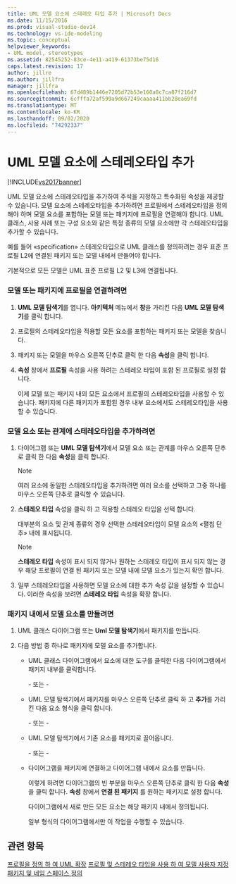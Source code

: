```yaml
---
title: UML 모델 요소에 스테레오 타입 추가 | Microsoft Docs
ms.date: 11/15/2016
ms.prod: visual-studio-dev14
ms.technology: vs-ide-modeling
ms.topic: conceptual
helpviewer_keywords:
- UML model, stereotypes
ms.assetid: 82545252-83ce-4e11-a419-61373be75d16
caps.latest.revision: 17
author: jillre
ms.author: jillfra
manager: jillfra
ms.openlocfilehash: 67d489b1446e7205d72b53e160a8c7ca87f216d7
ms.sourcegitcommit: 6cfffa72af599a9d667249caaaa411bb28ea69fd
ms.translationtype: MT
ms.contentlocale: ko-KR
ms.lasthandoff: 09/02/2020
ms.locfileid: "74292337"
---
```

# <a name="add-stereotypes-to-uml-model-elements"></a>UML 모델 요소에 스테레오타입 추가
[!INCLUDE[vs2017banner](../includes/vs2017banner.md)]

UML 모델 요소에 스테레오타입을 추가하여 주석을 지정하고 특수화된 속성을 제공할 수 있습니다. 모델 요소에 스테레오타입을 추가하려면 프로필에서 스테레오타입을 정의해야 하며 모델 요소를 포함하는 모델 또는 패키지에 프로필을 연결해야 합니다. UML 클래스, 사용 사례 또는 구성 요소와 같은 특정 종류의 모델 요소에만 각 스테레오타입을 추가할 수 있습니다.

 예를 들어 «specification» 스테레오타입으로 UML 클래스를 정의하려는 경우 표준 프로필 L2에 연결된 패키지 또는 모델 내에서 만들어야 합니다.

 기본적으로 모든 모델은 UML 표준 프로필 L2 및 L3에 연결됩니다.

### <a name="to-link-a-profile-to-a-model-or-a-package"></a>모델 또는 패키지에 프로필을 연결하려면

1. **UML 모델 탐색기**를 엽니다. **아키텍처** 메뉴에서 **창**을 가리킨 다음 **UML 모델 탐색기**를 클릭 합니다.

2. 프로필의 스테레오타입을 적용할 모든 요소를 포함하는 패키지 또는 모델을 찾습니다.

3. 패키지 또는 모델을 마우스 오른쪽 단추로 클릭 한 다음 **속성**을 클릭 합니다.

4. **속성** 창에서 **프로필** 속성을 사용 하려는 스테레오 타입이 포함 된 프로필로 설정 합니다.

     이제 모델 또는 패키지 내의 모든 요소에서 프로필의 스테레오타입을 사용할 수 있습니다. 패키지에 다른 패키지가 포함된 경우 내부 요소에서도 스테레오타입을 사용할 수 있습니다.

### <a name="to-add-stereotypes-to-model-elements-or-relationships"></a>모델 요소 또는 관계에 스테레오타입을 추가하려면

1. 다이어그램 또는 **UML 모델 탐색기**에서 모델 요소 또는 관계를 마우스 오른쪽 단추로 클릭 한 다음 **속성**을 클릭 합니다.

    > [!NOTE]
    > 여러 요소에 동일한 스테레오타입을 추가하려면 여러 요소를 선택하고 그중 하나를 마우스 오른쪽 단추로 클릭할 수 있습니다.

2. **스테레오 타입** 속성을 클릭 하 고 적용할 스테레오 타입을 선택 합니다.

     대부분의 요소 및 관계 종류의 경우 선택한 스테레오타입이 모델 요소의 «펼침 단추» 내에 표시됩니다.

    > [!NOTE]
    > **스테레오 타입** 속성이 표시 되지 않거나 원하는 스테레오 타입이 표시 되지 않는 경우 해당 프로필이 연결 된 패키지 또는 모델 내에 모델 요소가 있는지 확인 합니다.

3. 일부 스테레오타입을 사용하면 모델 요소에 대한 추가 속성 값을 설정할 수 있습니다. 이러한 속성을 보려면 **스테레오 타입** 속성을 확장 합니다.

### <a name="to-create-model-elements-within-a-package"></a>패키지 내에서 모델 요소를 만들려면

1. UML 클래스 다이어그램 또는 **Uml 모델 탐색기**에서 패키지를 만듭니다.

2. 다음 방법 중 하나로 패키지에 모델 요소를 추가합니다.

    - UML 클래스 다이어그램에서 요소에 대한 도구를 클릭한 다음 다이어그램에서 패키지 내부를 클릭합니다.

         \- 또는 -

    - UML 모델 탐색기에서 패키지를 마우스 오른쪽 단추로 클릭 하 고 **추가**를 가리킨 다음 요소 형식을 클릭 합니다.

         \- 또는 -

    - UML 모델 탐색기에서 기존 요소를 패키지로 끌어옵니다.

         \- 또는 -

    - 다이어그램을 패키지에 연결하고 다이어그램 내에서 요소를 만듭니다.

         이렇게 하려면 다이어그램의 빈 부분을 마우스 오른쪽 단추로 클릭 한 다음 **속성**을 클릭 합니다. **속성** 창에서 **연결 된 패키지** 를 원하는 패키지로 설정 합니다.

         다이어그램에서 새로 만든 모든 요소는 해당 패키지 내에서 정의됩니다.

         일부 형식의 다이어그램에서만 이 작업을 수행할 수 있습니다.

## <a name="see-also"></a>관련 항목
 [프로필을 정의 하 여 UML 확장](../modeling/define-a-profile-to-extend-uml.md) [프로필 및 스테레오 타입을 사용 하 여 모델 사용자 지정](../modeling/customize-your-model-with-profiles-and-stereotypes.md) [패키지 및 네임 스페이스 정의](../modeling/define-packages-and-namespaces.md)

